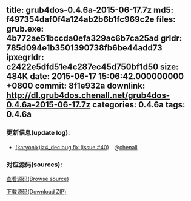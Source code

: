 title: grub4dos-0.4.6a-2015-06-17.7z
md5: f497354daf0f4a124ab2b6b1fc969c2e
files:
  grub.exe: 4b772ae51bccda0efa329ac6b7ca25ad
  grldr: 785d094e1b3501390738fb6be44add73
  ipxegrldr: c2422e5dfd51e4c287ec45d750bf1d50
size: 484K
date: 2015-06-17 15:06:42.000000000 +0800
commit: 8f1e932a
downlink: http://dl.grub4dos.chenall.net/grub4dos-0.4.6a-2015-06-17.7z
categories: 0.4.6a
tags: 0.4.6a
---


### 更新信息(update log):
  * [(karyonix)lz4_dec bug fix,(issue #40)](https://github.com/chenall/grub4dos/commit/8f1e932add84ff19798abd36200a5315c90f3000)　@[chenall](https://github.com/chenall)

### 对应源码(sources):
  [查看源码(Browse source)](https://github.com/chenall/grub4dos/tree/8f1e932add84ff19798abd36200a5315c90f3000)

  [下载源码(Download ZIP)](https://github.com/chenall/grub4dos/archive/8f1e932add84ff19798abd36200a5315c90f3000.zip)
